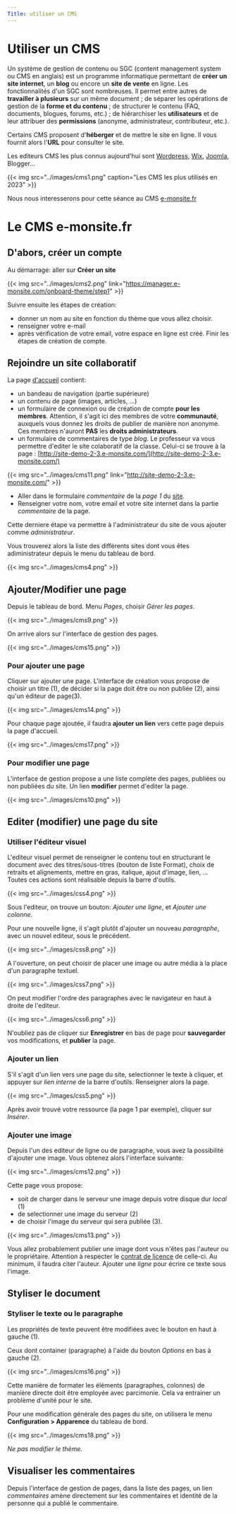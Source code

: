```yaml
---
Title: utiliser un CMS
---
```


# Utiliser un CMS
Un système de gestion de contenu ou SGC (content management system ou CMS en anglais) est un programme informatique permettant de **créer un site internet**, un **blog** ou encore un **site de vente** en ligne. Les fonctionnalités d'un SGC sont nombreuses. Il permet entre autres de **travailler à plusieurs** sur un même document ; de séparer les opérations de gestion de la **forme et du contenu** ; de structurer le contenu (FAQ, documents, blogues, forums, etc.) ; de hiérarchiser les **utilisateurs** et de leur attribuer des **permissions** (anonyme, administrateur, contributeur, etc.).

Certains CMS proposent d'**héberger** et de mettre le site en ligne. Il vous fournit alors l'**URL** pour consulter le site.

Les editeurs CMS les plus connus aujourd'hui sont [Wordpress](https://fr.wordpress.org/), [Wix](https://fr.wix.com/), [Joomla](https://www.joomla.fr/), Blogger...

{{< img src="../images/cms1.png" caption="Les CMS les plus utilisés en 2023" >}}

Nous nous interesserons pour cette séance au CMS [e-monsite.fr](https://www.e-monsite.com)

# Le CMS e-monsite.fr
## D'abors, créer un compte
Au démarrage: aller sur **Créer un site**

{{< img src="../images/cms2.png" link="https://manager.e-monsite.com/onboard-theme/step1" >}}



Suivre ensuite les étapes de création:

* donner un nom au site en fonction du thème que vous allez choisir.
* renseigner votre e-mail
* après vérification de votre email, votre espace en ligne est créé. Finir les étapes de création de compte.

## Rejoindre un site collaboratif
La page [d'accueil](https://www.e-monsite.com) contient:

* un bandeau de navigation (partie supérieure)
* un contenu de page (images, articles, ...)
* un formulaire de connexion ou de création de compte **pour les membres**. Attention, il s'agit ici des membres de votre **communauté**, auxquels vous donnez les droits de publier de manière non anonyme. Ces membres n'auront **PAS** les **droits administrateurs**.
* un formulaire de commentaires de type *blog*.
Le professeur va vous permettre d'editer le site colaboratif de la classe. Celui-ci se trouve à la page : [http://site-demo-2-3.e-monsite.com/](http://site-demo-2-3.e-monsite.com/)

{{< img src="../images/cms11.png" link="http://site-demo-2-3.e-monsite.com/" >}}

* Aller dans le formulaire *commentaire* de la *page 1* du [site](https://www.e-monsite.com).
* Renseigner votre nom, votre email et votre site internet dans la partie *commentaire* de la page.

Cette derniere étape va permettre à l'administrateur du site de vous ajouter comme *administrateur*.

Vous trouverez alors la liste des différents sites dont vous êtes adiministrateur depuis le menu du tableau de bord.

{{< img src="../images/cms4.png" >}}

## Ajouter/Modifier une page
Depuis le tableau de bord. Menu *Pages*, choisir *Gérer les pages*.

{{< img src="../images/cms9.png" >}}

On arrive alors sur l'interface de gestion des pages.

{{< img src="../images/cms15.png" >}}

### Pour ajouter une page
Cliquer sur ajouter une page. L'interface de création vous propose de choisir un titre (1), de décider si la page doit être ou non publiée (2), ainsi qu'un éditeur de page(3).

{{< img src="../images/cms14.png" >}}

Pour chaque page ajoutée, il faudra **ajouter un lien** vers cette page depuis la page d'accueil.

{{< img src="../images/cms17.png" >}}

### Pour modifier une page
L'interface de gestion propose a une liste complète des pages, publiées ou non publiées du site. Un lien **modifier** permet d'editer la page.

{{< img src="../images/cms10.png" >}}



## Editer (modifier) une page du site
### Utiliser l'éditeur visuel
L'editeur visuel permet de renseigner le contenu tout en structurant le document avec des titres/sous-titres (bouton de liste Format), choix de retraits et alignements, mettre en gras, italique, ajout d'image, lien, ... Toutes ces actions sont réalisable depuis la barre d'outils.

{{< img src="../images/css4.png" >}}

Sous l'editeur, on trouve un bouton: *Ajouter une ligne*, et *Ajouter une colonne*. 

Pour une nouvelle ligne, il s'agit plutôt d'ajouter un nouveau *paragraphe*, avec un nouvel editeur, sous le précédent.

{{< img src="../images/css8.png" >}}

A l'ouverture, on peut choisir de placer une image ou autre média à la place d'un paragraphe textuel.

{{< img src="../images/css7.png" >}}

On peut modifier l'ordre des paragraphes avec le navigateur en haut à droite de l'editeur.

{{< img src="../images/css6.png" >}}

N'oubliez pas de cliquer sur **Enregistrer** en bas de page pour **sauvegarder** vos modifications, et **publier** la page.

### Ajouter un lien
S'il s'agit d'un lien vers une page du site, selectionner le texte à cliquer, et appuyer sur *lien interne* de la barre d'outils. Renseigner alors la page.

{{< img src="../images/css5.png" >}}

Après avoir trouvé votre ressource (la page 1 par exemple), cliquer sur *Insérer*.

### Ajouter une image
Depuis l'un des editeur de ligne ou de paragraphe, vous avez la possibilité d'ajouter une image. Vous obtenez alors l'interface suivante:

{{< img src="../images/cms12.png" >}}

Cette page vous propose:

* soit de charger dans le serveur une image depuis votre disque dur *local* (1)
* de selectionner une image du serveur (2)
* de choisir l'image du serveur qui sera publiée (3).

{{< img src="../images/cms13.png" >}}

Vous allez probablement publier une image dont vous n'êtes pas l'auteur ou le propriétaire. Attention à respecter le [contrat de licence](https://creativecommons.org/faq/fr/) de celle-ci. Au minimum, il faudra citer l'auteur. Ajouter une *ligne* pour écrire ce texte sous l'image.


## Styliser le document
### Styliser le texte ou le paragraphe
Les propriétés de texte peuvent être modifiées avec le bouton en haut à gauche (1).

Ceux dont container (paragraphe) à l'aide du bouton *Options* en bas à gauche (2).

{{< img src="../images/cms16.png" >}}

Cette manière de formater les éléments (paragraphes, colonnes) de manière directe doit être employée avec parcimonie. Cela va entrainer un problème d'unité pour le site. 

Pour une modification générale des pages du site, on utilisera le menu **Configuration > Apparence** du tableau de bord. 

{{< img src="../images/cms18.png" >}}

*Ne pas modifier le thème.*

## Visualiser les commentaires
Depuis l'interface de gestion de pages, dans la liste des pages, un lien *commentaires* amène directement sur les commentaires et identité de la personne qui a publié le commentaire.





